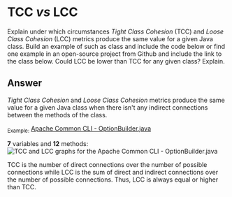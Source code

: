 # TCC *vs* LCC

Explain under which circumstances *Tight Class Cohesion* (TCC) and *Loose Class Cohesion* (LCC) metrics produce the same value for a given Java class. Build an example of such as class and include the code below or find one example in an open-source project from Github and include the link to the class below. Could LCC be lower than TCC for any given class? Explain.

## Answer

*Tight Class Cohesion* and *Loose Class Cohesion* metrics produce the same value for a given Java class when there isn't any indirect connections between the methods of the class.

<sub>Example:</sub> [Apache Common CLI - OptionBuilder.java](https://github.com/apache/commons-cli/blob/master/src/main/java/org/apache/commons/cli/OptionBuilder.java)

**7** variables and **12** methods:
![TCC and LCC graphs for the Apache Common CLI - OptionBuilder.java](https://docs.google.com/drawings/d/1Ar0M9Ol-eqPJXO3um66PnCMUn5n-yNkjm0fn38BhXyA/edit?usp=sharing)

TCC is the number of direct connections over the number of possible connections while LCC is the sum of direct and indirect connections over the number of possible connections. Thus, LCC is always equal or higher than TCC.
